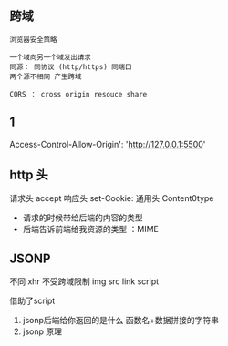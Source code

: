 ## 跨域 
    浏览器安全策略

    一个域向另一个域发出请求
    同源： 同协议 (http/https) 同端口 
    两个源不相同 产生跨域 

    CORS ： cross origin resouce share
## 1
 Access-Control-Allow-Origin': 'http://127.0.0.1:5500'

## http 头
请求头 
accept
响应头
set-Cookie:
通用头
Content0type
- 请求的时候带给后端的内容的类型
- 后端告诉前端给我资源的类型 ：MIME 


## JSONP
不同 xhr 不受跨域限制
img
src
link
script

借助了script
1. jsonp后端给你返回的是什么
    函数名+数据拼接的字符串
2. jsonp 原理 